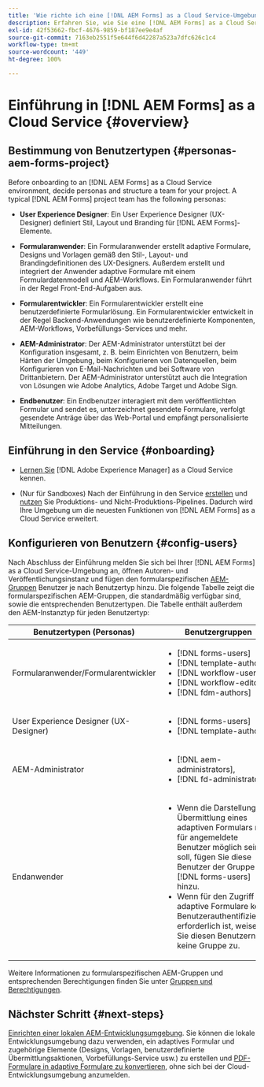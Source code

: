 ```yaml
---
title: 'Wie richte ich eine [!DNL AEM Forms] as a Cloud Service-Umgebung ein? '
description: Erfahren Sie, wie Sie eine [!DNL AEM Forms] as a Cloud Service-Umgebung einrichten und konfigurieren
exl-id: 42f53662-fbcf-4676-9859-bf187ee9e4af
source-git-commit: 7163eb2551f5e644f6d42287a523a7dfc626c1c4
workflow-type: tm+mt
source-wordcount: '449'
ht-degree: 100%

---
```


# Einführung in [!DNL AEM Forms] as a Cloud Service {#overview}

## Bestimmung von Benutzertypen {#personas-aem-forms-project}

<!-- When you sign up for the service, Adobe creates an Organization identifier for your company in the Adobe Identity Management System (IMS), where your users and their permissions can be managed. So, --> Before onboarding to an [!DNL AEM Forms] as a Cloud Service environment, decide personas and structure a team for your project. A typical [!DNL AEM Forms] project team has the following personas:

* **User Experience Designer**: Ein User Experience Designer (UX-Designer) definiert Stil, Layout und Branding für [!DNL AEM Forms]-Elemente.

* **Formularanwender**: Ein Formularanwender erstellt adaptive Formulare, Designs und Vorlagen gemäß den Stil-, Layout- und Brandingdefinitionen des UX-Designers. Außerdem erstellt und integriert der Anwender adaptive Formulare mit einem Formulardatenmodell und AEM-Workflows. Ein Formularanwender führt in der Regel Front-End-Aufgaben aus.

* **Formularentwickler**: Ein Formularentwickler erstellt eine benutzerdefinierte Formularlösung.  Ein Formularentwickler entwickelt in der Regel Backend-Anwendungen wie benutzerdefinierte Komponenten, AEM-Workflows, Vorbefüllungs-Services und mehr.

* **AEM-Administrator**: Der AEM-Administrator unterstützt bei der Konfiguration insgesamt, z. B. beim Einrichten von Benutzern, beim Härten der Umgebung, beim Konfigurieren von Datenquellen, beim Konfigurieren von E-Mail-Nachrichten und bei Software von Drittanbietern. Der AEM-Administrator unterstützt auch die Integration von Lösungen wie Adobe Analytics, Adobe Target und Adobe Sign.

* **Endbenutzer**: Ein Endbenutzer interagiert mit dem veröffentlichten Formular und sendet es, unterzeichnet gesendete Formulare, verfolgt gesendete Anträge über das Web-Portal und empfängt personalisierte Mitteilungen.

<!-- While onboarding to the service, assign the following AEM groups to [!DNL AEM Forms] as a Cloud Service based on their role:

| User type | AEM group |
|---|---|
| Form Practitioner | forms-users (AEM Forms Users), template-authors, workflow-user, workflow-editors, and fdm-author  |
| UX Designer| forms-users, template-authors|
| End-User| <ul> <li>When a user must login to view and submit an Adaptive Form, add such users to forms-users group. </li> <li>When no user authentication is required to access Adaptive Forms, do not assign any group to such users. </li> </ul>| -->

## Einführung in den Service {#onboarding}

* [Lernen Sie](https://experienceleague.adobe.com/docs/experience-manager-cloud-service/onboarding/home.html?lang=de) [!DNL Adobe Experience Manager] as a Cloud Service kennen.

* (Nur für Sandboxes) Nach der Einführung in den Service [erstellen](https://experienceleague.adobe.com/docs/experience-manager-cloud-manager/using/how-to-use/configuring-pipeline.html?lang=de#how-to-use) und [nutzen](https://experienceleague.adobe.com/docs/experience-manager-cloud-manager/using/how-to-use/deploying-code.html?lang=de) Sie Produktions- und Nicht-Produktions-Pipelines. Dadurch wird Ihre Umgebung um die neuesten Funktionen von [!DNL AEM Forms] as a Cloud Service erweitert.

## Konfigurieren von Benutzern {#config-users}

Nach Abschluss der Einführung melden Sie sich bei Ihrer [!DNL AEM Forms] as a Cloud Service-Umgebung an, öffnen Autoren- und Veröffentlichungsinstanz und fügen den formularspezifischen [AEM-Gruppen](https://experienceleague.adobe.com/docs/experience-manager-learn/cloud-service/accessing/aem-users-groups-and-permissions.html?lang=de#accessing) Benutzer je nach Benutzertyp hinzu. Die folgende Tabelle zeigt die formularspezifischen AEM-Gruppen, die standardmäßig verfügbar sind, sowie die entsprechenden Benutzertypen. Die Tabelle enthält außerdem den AEM-Instanztyp für jeden Benutzertyp:


| Benutzertypen (Personas) | Benutzergruppen | AEM-Instanz |
|---|---|---|
| Formularanwender/Formularentwickler | <ul> <li> [!DNL forms-users] </li><li> [!DNL template-author] </li><li> [!DNL workflow-users] </li><li> [!DNL workflow-editors] </li><li> [!DNL fdm-authors] </li></ul> | Autoreninstanz |
| User Experience Designer (UX-Designer) | <ul> <li> [!DNL forms-users]</li><li> [!DNL template-author] </li></ul> | Autoreninstanz |
| AEM-Administrator | <ul> <li>[!DNL aem-administrators],</li> <li>[!DNL fd-administrators] </li> </ul> | Autoren- und Veröffentlichungsinstanz |
| Endanwender | <ul> <li>Wenn die Darstellung und Übermittlung eines adaptiven Formulars nur für angemeldete Benutzer möglich sein soll, fügen Sie diese Benutzer der Gruppe [!DNL forms-users] hinzu. </li> <li>Wenn für den Zugriff auf adaptive Formulare keine Benutzerauthentifizierung erforderlich ist, weisen Sie diesen Benutzern keine Gruppe zu. </li> </ul> | Autoren- und Veröffentlichungsinstanz |

Weitere Informationen zu formularspezifischen AEM-Gruppen und entsprechenden Berechtigungen finden Sie unter [Gruppen und Berechtigungen](forms-groups-privileges-tasks.md).

<!-- You can also create  [user groups](https://experienceleague.adobe.com/docs/experience-manager-learn/cloud-service/accessing/aem-users-groups-and-permissions.html#accessing) specific  to your organization, assign policies, and [users](https://experienceleague.adobe.com/docs/experience-manager-learn/cloud-service/accessing/aem-users-groups-and-permissions.html#accessing) to the groups. The policies help control permissions of the users that are part of the group. For information a -->

## Nächster Schritt {#next-steps}

[Einrichten einer lokalen AEM-Entwicklungsumgebung](setup-local-development-environment.md). Sie können die lokale Entwicklungsumgebung dazu verwenden, ein adaptives Formular und zugehörige Elemente (Designs, Vorlagen, benutzerdefinierte Übermittlungsaktionen, Vorbefüllungs-Service usw.) zu erstellen und [PDF-Formulare in adaptive Formulare zu konvertieren](https://experienceleague.adobe.com/docs/aem-forms-automated-conversion-service/using/introduction.html?lang=de), ohne sich bei der Cloud-Entwicklungsumgebung anzumelden.

<!-- ### Business unit and end-users {#business-unit-and-end-users}


| Role| Organization| Description|
|-----|-------|-----|
| UX Designer                  | Customer/System Integrator/Partner | Defines user experience design (style, layout, branding) as per organizational requirements for Adaptive Forms to allow AEM Forms practitioners to design the corresponding themes and templates.                                     |
| Forms Practitioner           | Customer                           | Authors Adaptive Forms, creates Form Data Model integrations, and creates business workflows using the Experience Manager Workflows. Typically undertakes the front-end work.                                                         |
| Business Executive - Digital | Customer                           | Responsible for business unit’s product marketing strategy and revenues, main business stakeholders for digital use cases, solutions, and service offerings for the end-users, signs off on the use case implementation and delivery. |
| Customer Experience Lead     | Customer                           | Business user persona. Authors, personalizes and updates Adaptive Forms fields/rules/styling, identifies, and prioritizes business needs. Validates business use-case with SI/Partner developers/practitioners during UAT.            |
| Forms Back-Office User       | Customer                           | End-user internal to organization filling forms, participating in back-office Forms workflows such as review/approval of applications etc.                                                                                            |
| Forms End-User               | External to customer               | Interacts with and submits the published form as end customer or citizen, signs submitted forms, tracks her applications through web portal, receives personalized interactive communications.                                        |

### Project team {#project-team}

| Role | Org | Description|
|-----|-----|-----|
| Experience Manager Administrator | System Integrator /Partner/Customer | Helps with overall installation, configures SSL certificates, configures data sources, email, and other third-party software, integrations like Adobe Analytics, Adobe Target, Automated Forms Conversion Services with Experience Manager instance. |
| Project Manager                  | System Integrator /Partner/Customer | Converts customer use-case into technical requirements, manages schedule/cost/scope for overall project.                                                                                                                                             |
| Product Owner                    | System Integrator /Partner/Customer | Prioritizes and evaluates scrum team's work for high-quality delivery on time.                                                                                                                                                                       |
| Scrum Master                     | System Integrator /Partner/Customer | Ensures agile values and processes in place to deliver on defined requirements as per prioritization by PO.                                                                                                                                          |
| Infrastructure / security expert | System Integrator /Partner/Customer | Provisions and configures best possible infrastructure, security controls and infra processes to address current and projected RASP requirements.                                                                                                    |
| Technical Architect              | System Integrator /Partner/Customer | Provides best high-level architecture and infrastructure guidance for use-case implementation and address RASP (Reliability, Availability, Scalability, and Performance) and security challenges.                                                    | -->

<!-- ## Onboard to the service {#onboarding}

[Onboard](https://experienceleague.adobe.com/docs/experience-manager-cloud-service/onboarding/home.html) to the [!DNL Adobe Experience Manager] as a Cloud Service. 

After you onboard the service, configure a [local development environment](setup-local-development-environment.md). 

Administrators are responsible for managing Adobe software and services for their organization. Administrators grant access to developers in their organization to connect and use your [!DNL AEM Forms] as a Cloud Service program. When an administrator is provisioned for an organization, the administrator receives an email with title ‘You now have administrator rights to manage Adobe software and services for your organization’. If you are an administrator, check your mailbox for email with previously mentioned title and proceed to [add users](https://experienceleague.adobe.com/docs/experience-manager-cloud-service/security/ims-support.html?lang=en#onboarding-users-in-admin-console) via IMS and assign [form-specific groups](forms-groups-privileges-tasks.md) to users based on their role.


## Next step {#next-steps} -->



<!-- ## Prerequisites {#prerequisites}

If you are new to AEM as a cloud service, contact your Adobe representative to create an organization identifier for your company in the Adobe Identity Management System (IMS). Once Adobe has created an organization for your company, your designated administrator is added as the first member of the organization. The administrator can setup an [!DNL AEM Forms] as a Cloud Service instance. 

## Onboard and set up a new environment {#onboard-and-setup-a-new-environment}

Log in to Cloud Manager and create a program. After the program is ready, create environments, add developers or users to environments, and run the pipeline to get the latest version of [!DNL AEM Forms] as a Cloud Service and start developing for your environment. The detailed steps are:

1. Contact your Adobe representative to create an organization identifier for your company in the Adobe Identity Management System (IMS) and provide access to an administrator in your organization.
1. Configure [Automated Forms Conversion Service](https://experienceleague.adobe.com/docs/aem-forms-automated-conversion-service/using/configure-service.html?lang=en). After a configuration is complete, a profile for Automated Forms Conversion Service is available in [Admin Console](https://adminconsole.adobe.com/).

    If the service is not available, log in to [Admin Console](https://adminconsole.adobe.com/). Use Adobe ID of administrator provisioned to use Automated Forms Conversion Service to login. Do not use any other ID or Federated ID to login.
    1. Click **[!UICONTROL Automated Forms Conversion Service]** option.
    1. Click **[!UICONTROL New Profile]** in the Products tab.
    1. Specify **[!UICONTROL Name]**, **[!UICONTROL Display Name]**, and **[!UICONTROL Description]** for the profile. Click **[!UICONTROL Done]**. A profile is created. 
1. Log in to [Cloud Manager](https://experience.adobe.com/#/@marketinghub/experiencemanager) and [create a program](https://docs.adobe.com/content/help/en/experience-manager-cloud-service/onboarding/getting-access/cloud-service-programs/creating-a-program.html) for your organization.
1. [Create environments](https://experienceleague.adobe.com/docs/experience-manager-cloud-service/implementing/using-cloud-manager/manage-environments.html?lang=en#adding-environments) within your program.
1. Log in to [Admin console](https://docs.adobe.com/content/help/en/experience-manager-cloud-service/onboarding/what-is-required/add-users-roles.html) and add developers or users to your organization.
1. Run the [build pipeline](https://docs.adobe.com/content/help/en/experience-manager-cloud-manager/using/how-to-use/deploying-code.html). It brings latest [!DNL Experience Manager Forms] as a Cloud Service features to your environment.
1. [Start developing](https://docs.adobe.com/content/help/en/experience-manager-cloud-service/implementing/developing/aem-project-content-package-structure.html) and creating Adaptive Forms on [!DNL Experience Manager Forms] as a Cloud Service environment.
1. Configure the [local development environment](setup-local-development-environment.md) for rapid development

## Configure dispatcher caching {#caching}

You can make dispatcher caching related configuration changes to code on your local development instance and deploy the changes to your [!DNL AEM Forms] as a Cloud Service instance. For details, see [update dispatcher configuration](setup-local-development-environment.md).
 -->
